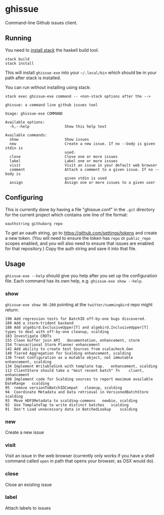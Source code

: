 # ghissue
Command-line Github issues client.

## Running
You need to [install stack](http://docs.haskellstack.org/en/stable/README.html#how-to-install) the
haskell build tool.
```
stack build
stack install
```
This will install `ghissue-exe` into your `~/.local/bin` which should be in your path after stack is
installed.

You can run without installing using stack:
```
stack exec ghissue-exe command -- <non-stack options after the -->
```

```
ghissue: a command line github issues tool

Usage: ghissue-exe COMMAND

Available options:
  -h,--help                Show this help text

Available commands:
  show                     Show issues
  new                      Create a new issue. If no --body is given stdin is
                           used.
  close                    Close one or more issues
  label                    Label one or more issues
  visit                    Visit an issue in your default web browser
  comment                  Attach a comment to a given issue. If no --body is
                           given stdin is used
  assign                   Assign one or more issues to a given user
```

## Configuring

This is currently done by having a file "ghissue.conf" in the `.git` directory for the
current project which contains one line of the format:
```
oauthstring githuborg repo
```
To get an oauth string, go to https://github.com/settings/tokens and create a new token. (You will need to ensure the token has `repo` or `public_repo` scopes enabled, and you will also need to ensure that issues are enabled for that repository.) Copy the auth string and save it into that file.

## Usage
`ghissue-exe --help` should give you help after you set up the configuration file. Each
command has its own help, e.g. `ghissue-exe show --help`.

### show

`ghissue-exe show 90-200` pointing at the `twitter/summingbird` repo might return:

```
190	Add regression tests for BatchID off-by-one bugs discovered.	
189	Add a storm-trident backend	
188	Add algebird.ExclusiveUpper[T] and algebird.InclusiveUpper[T] types to deal with off-by-one	cleanup, scalding
183	Investigate CRDTs	
155	Clean buffer join API	documentation, enhancement, storm
154	Transactional Storm Planner	enhancement
142	Add ability to create test Sources from scalacheck.Gen	
140	Tiered Aggregation for Scalding	enhancement, scalding
136	Treat Configuration as a mutable object, not immutable	enhancement, scalding
134	Implement WritableSink with template tap.	enhancement, scalding
112	ClientStore should take a "most recent batch" fn	client, enhancement
108	Implement code for Scalding sources to report maximum available DateRange	scalding
95	remove versionToBatchIDCompat	cleanup, scalding
94	Coordinate Metadata and Data retrieval in VersionedBatchStore	scalding
93	Move HDFSMetadata to scalding-commons	newbie, scalding
92	Use TemplateTap to write distinct batches	scalding
91	Don't Load unnecessary data in BatchedLookup	scalding
```

### new
Create a new issue

### visit
Visit an issue in the web browser (currently only works if you have a shell command called `open` in
path that opens your browser, as OSX would do).

### close
Close an existing issue

### label
Attach labels to issues
